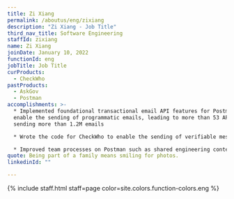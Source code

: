 ```yaml
---
title: Zi Xiang
permalink: /aboutus/eng/zixiang
description: "Zi Xiang - Job Title"
third_nav_title: Software Engineering
staffId: zixiang
name: Zi Xiang
joinDate: January 10, 2022
functionId: eng
jobTitle: Job Title
curProducts:
  - CheckWho
pastProducts:
  - AskGov
  - Postman
accomplishments: >-
  * Implemented foundational transactional email API features for Postman to
  enable the sending of programmatic emails, leading to more than 53 API users
  sending more than 1.2M emails

  * Wrote the code for CheckWho to enable the sending of verifiable messages, leading to more than 10,000 man-hours saved from initial agency users

  * Improved team processes on Postman such as shared engineering context for decision-making and greater structure in engineering practices
quote: Being part of a family means smiling for photos.
linkedinId: ""

---
```


{% include staff.html staff=page color=site.colors.function-colors.eng %}
